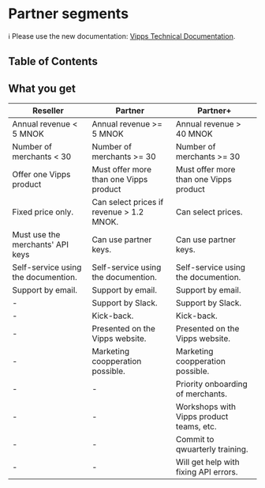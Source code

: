 <!-- START_METADATA
---
title: Partner segments
sidebar_position: 10
---
END_METADATA -->

# Partner segments

<!-- START_COMMENT -->

ℹ️ Please use the new documentation:
[Vipps Technical Documentation](https://vippsas.github.io/vipps-developer-docs/).

<!-- END_COMMENT -->

<!-- START_TOC -->

## Table of Contents


<!-- END_TOC -->

## What you get


| Reseller                                   | Partner                                    | Partner+                                   |
| ------------------------------------------ | ------------------------------------------ | ------------------------------------------ |
| Annual revenue < 5 MNOK                    | Annual revenue >= 5 MNOK                   | Annual revenue > 40 MNOK                   |
| Number of merchants < 30                   | Number of merchants >= 30                  | Number of merchants >= 30                  |
| Offer one Vipps product                    | Must offer more than one Vipps product     | Must offer more than one Vipps product     |
| Fixed price only.                          | Can select prices if revenue > 1.2 MNOK.   | Can select prices.                         |
| Must use the merchants' API keys           | Can use partner keys.                      | Can use partner keys.                      |  
| Self-service using the documention.        | Self-service using the documention.        | Self-service using the documention.        |
| Support by email.                          | Support by email.                          | Support by email.                          |
| -                                          | Support by Slack.                          | Support by Slack.                          |
| -                                          | Kick-back.                                 | Kick-back.                                 |     
| -                                          | Presented on the Vipps website.            | Presented on the Vipps website.            |
| -                                          | Marketing coopperation possible.           | Marketing coopperation possible.           |
| -                                          | -                                          | Priority onboarding of merchants.          |
| -                                          | -                                          | Workshops with Vipps product teams, etc.   |
| -                                          | -                                          | Commit to qwuarterly training.             |
| -                                          | -                                          | Will get help with fixing API errors.       |
